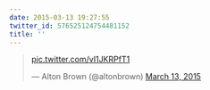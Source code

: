 ```yaml
---
date: 2015-03-13 19:27:55
twitter_id: 576525124754481152
title: ''
---
```


<blockquote class="twitter-tweet"><p lang="und" dir="ltr"><a href="http://t.co/vI1JKRPfT1">pic.twitter.com/vI1JKRPfT1</a></p>&mdash; Alton Brown (@altonbrown) <a href="https://twitter.com/altonbrown/status/576518051899797504?ref_src=twsrc%5Etfw">March 13, 2015</a></blockquote>
<script async src="https://platform.twitter.com/widgets.js" charset="utf-8"></script>
